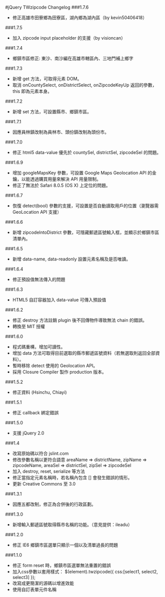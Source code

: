 #jQuery TWzipcode Changelog
###1.7.6
* 修正高雄市田寮鄉為田寮區，湖內鄉為湖內區（by kevin50406418）
 
###1.7.5
* 加入 zipcode input placeholder 的支援（by visioncan）

###1.7.4
* 鄉鎮市區修正: 東沙、南沙編在高雄市轄區內、三地門補上鄉字

###1.7.3
* 新增 get 方法，可取得元素 DOM。
* 取消 onCountySelect, onDistrictSelect, onZipcodeKeyUp 返回的參數，this 即為元素本身。

###1.7.2
* 新增 set 方法，可設置縣市、鄉鎮市區。

###1.7.1
* 因應員林鎮改制為員林市、頭份鎮改制為頭份市。

###1.7.0
* 修正 html5 data-value 優先於 countySel, districtSel, zipcodeSel 的問題。

###1.6.9
* 增加 googleMapsKey 參數，可設置 Google Maps Geolocation API 的金鑰，以能透過購買用量來解決 API 用量限制。
* 修正了無法於 Safari 8.0.5 (OS X) 上定位的問題。

###1.6.7
* 恢復 detect(bool) 參數的支援，可設置是否自動讀取用戶的位置（瀏覽器需 GeoLocation API 支援）

###1.6.6
* 新增 zipcodeIntoDistrict 參數，可隱藏郵遞區號輸入框，並顯示於鄉鎮市區清單內。

###1.6.5
* 新增 data-name, data-readonly 設置元素名稱及是否唯讀。

###1.6.4
* 修正預設值無法傳入的問題

###1.6.3
* HTML5 自訂容器加入 data-value 可傳入預設值

###1.6.2
* 修正 destroy 方法註銷 plugin 後不回傳物件導致無法 chain 的錯誤。
* 轉換至 MIT 授權

###1.6.0
* 程式碼重構，增加可讀性。
* 增加 data 方法可取得目前選取的縣市郵遞區號資料（若無選取則返回全部資料）。
* 暫時移除 detect 使用的 Geolocation API。
* 採用 Closure Compiler 製作 production 版本。

###1.5.2
* 修正資料 (Hsinchu, Chiayi)

###1.5.1
* 修正 callback 綁定錯誤

###1.5.0
* 支援 jQuery 2.0

###1.4
* 改寫原始碼以符合 jslint.com
* 修改參數名稱以更符合語意 areaName => districtName, zipName => zipcodeName, areaSel => districtSel, zipSel => zipcodeSel
* 加入 destroy, reset, serialize 等方法
* 修正當指定元素名稱時，若名稱內包含 [] 會發生錯誤的情形。
* 更新 Creative Commons 至 3.0

###1.3.1
* 因應五都改制，修正為合併後的行政區劃。

###1.3.0
* 新增輸入郵遞區號取得縣市名稱的功能。（意見提供：ileadu）

###1.2.0
* 修正 IE6 鄉鎮市區選單只顯示一個以及清單過長的問題

###1.1.0
* 修正 form reset 時，鄉鎮市區選單無法重置的錯誤
* 加入css參數以套用樣式： $(element).twzipcode({ css:[select1, select2, select3] });
* 改寫成更簡潔的源碼以增進效能
* 使用自訂表單元件名稱

